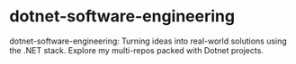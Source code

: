 # dotnet-software-engineering
dotnet-software-engineering: Turning ideas into real-world solutions using the .NET stack. Explore my multi-repos packed with Dotnet projects.
